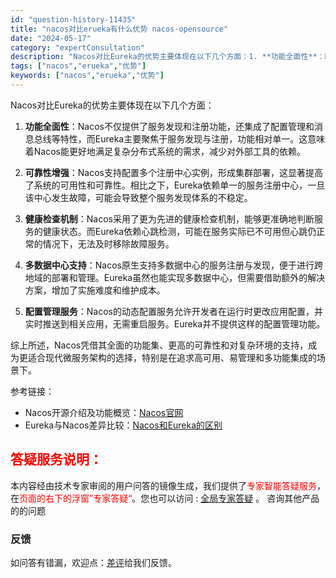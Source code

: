 ```yaml
---
id: "question-history-11435"
title: "nacos对比erueka有什么优势 nacos-opensource"
date: "2024-05-17"
category: "expertConsultation"
description: "Nacos对比Eureka的优势主要体现在以下几个方面：1. **功能全面性**：Nacos不仅提供了服务发现和注册功能，还集成了配置管理和消息总线等特性，而Eureka主要聚焦于服务发现与注册，功能相对单一。这意味着Nacos能更好地满足复杂分布式系统的需求，减少对外部工具的依赖。2. **可靠性"
tags: ["nacos","erueka","优势"]
keywords: ["nacos","erueka","优势"]
---
```


Nacos对比Eureka的优势主要体现在以下几个方面：

1. **功能全面性**：Nacos不仅提供了服务发现和注册功能，还集成了配置管理和消息总线等特性，而Eureka主要聚焦于服务发现与注册，功能相对单一。这意味着Nacos能更好地满足复杂分布式系统的需求，减少对外部工具的依赖。

2. **可靠性增强**：Nacos支持配置多个注册中心实例，形成集群部署，这显著提高了系统的可用性和可靠性。相比之下，Eureka依赖单一的服务注册中心，一旦该中心发生故障，可能会导致整个服务发现体系的不稳定。

3. **健康检查机制**：Nacos采用了更为先进的健康检查机制，能够更准确地判断服务的健康状态。而Eureka依赖心跳检测，可能在服务实际已不可用但心跳仍正常的情况下，无法及时移除故障服务。

4. **多数据中心支持**：Nacos原生支持多数据中心的服务注册与发现，便于进行跨地域的部署和管理。Eureka虽然也能实现多数据中心，但需要借助额外的解决方案，增加了实施难度和维护成本。

5. **配置管理服务**：Nacos的动态配置服务允许开发者在运行时更改应用配置，并实时推送到相关应用，无需重启服务。Eureka并不提供这样的配置管理功能。

综上所述，Nacos凭借其全面的功能集、更高的可靠性和对复杂环境的支持，成为更适合现代微服务架构的选择，特别是在追求高可用、易管理和多功能集成的场景下。

参考链接：
- Nacos开源介绍及功能概览：[Nacos官网](https://nacos.io/)
- Eureka与Nacos差异比较：[Nacos和Eureka的区别](https://github.com/alibaba/nacos/issues/1661)
## <font color="#FF0000">答疑服务说明：</font> 

本内容经由技术专家审阅的用户问答的镜像生成，我们提供了<font color="#FF0000">专家智能答疑服务</font>，在<font color="#FF0000">页面的右下的浮窗”专家答疑“</font>。您也可以访问 : [全局专家答疑](https://opensource.alibaba.com/chatBot) 。 咨询其他产品的的问题

### 反馈
如问答有错漏，欢迎点：[差评](https://ai.nacos.io/user/feedbackByEnhancerGradePOJOID?enhancerGradePOJOId=13756)给我们反馈。
